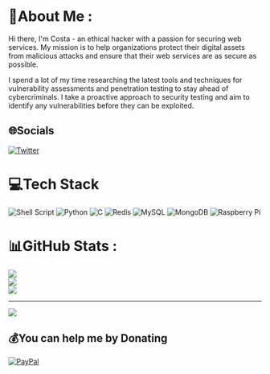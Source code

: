 # 💫About Me :
Hi there, I'm Costa - an ethical hacker with a passion for securing web services. My mission is to help organizations protect their digital assets from malicious attacks and ensure that their web services are as secure as possible.

I spend a lot of my time researching the latest tools and techniques for vulnerability assessments and penetration testing to stay ahead of cybercriminals. I take a proactive approach to security testing and aim to identify any vulnerabilities before they can be exploited.

## 🌐Socials
[![Twitter](https://img.shields.io/badge/Twitter-%231DA1F2.svg?logo=Twitter&logoColor=white)](https://twitter.com/h4ndsh) 

# 💻Tech Stack
![Shell Script](https://img.shields.io/badge/shell_script-%23121011.svg?style=for-the-badge&logo=gnu-bash&logoColor=white) ![Python](https://img.shields.io/badge/python-3670A0?style=for-the-badge&logo=python&logoColor=ffdd54) ![C](https://img.shields.io/badge/c-%2300599C.svg?style=for-the-badge&logo=c&logoColor=white) ![Redis](https://img.shields.io/badge/redis-%23DD0031.svg?style=for-the-badge&logo=redis&logoColor=white) ![MySQL](https://img.shields.io/badge/mysql-%2300f.svg?style=for-the-badge&logo=mysql&logoColor=white) ![MongoDB](https://img.shields.io/badge/MongoDB-%234ea94b.svg?style=for-the-badge&logo=mongodb&logoColor=white) ![Raspberry Pi](https://img.shields.io/badge/-RaspberryPi-C51A4A?style=for-the-badge&logo=Raspberry-Pi)
# 📊GitHub Stats :
![](https://github-readme-stats.vercel.app/api?username=h4ndsh&theme=onedark&hide_border=false&include_all_commits=true&count_private=false)<br/>
![](https://github-readme-streak-stats.herokuapp.com/?user=h4ndsh&theme=onedark&hide_border=false)<br/>
![](https://github-readme-stats.vercel.app/api/top-langs/?username=h4ndsh&theme=onedark&hide_border=false&include_all_commits=true&count_private=false&layout=compact)

---
[![](https://visitcount.itsvg.in/api?id=h4ndsh&icon=0&color=7)](https://visitcount.itsvg.in)

  ## 💰You can help me by Donating
  [![PayPal](https://img.shields.io/badge/PayPal-00457C?style=for-the-badge&logo=paypal&logoColor=white)](https://paypal.me/Costa2) 

  <!-- Proudly created with GPRM ( https://gprm.itsvg.in ) -->
  
